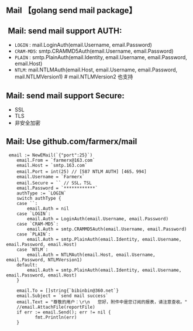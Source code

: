 Mail 【golang send mail package】
------

##  Mail: send mail support AUTH:

* `LOGIN` : mail.LoginAuth(email.Username, email.Password)
* `CRAM-MD5`: smtp.CRAMMD5Auth(email.Username, email.Password)
* `PLAIN` : smtp.PlainAuth(email.Identity, email.Username, email.Password, email.Host)
* `NTLM`: mail.NTLMAuth(email.Host, email.Username, email.Password, mail.NTLMVersion1) # mail.NTLMVersion2 也支持

## Mail: send mail support Secure:

* SSL
* TLS
* 非安全加密

## Mail: Use github.com/farmerx/mail

```
 email := NewEMail(`{"port":25}`)
	email.From = `farmerx@163.com`
	email.Host = `smtp.163.com`
	email.Port = int(25) // [587 NTLM AUTH] [465，994]
	email.Username = `Farmerx`
	email.Secure = `` // SSL，TSL
	email.Password = `************`
	authType := `LOGIN`
	switch authType {
	case ``:
		email.Auth = nil
	case `LOGIN`:
		email.Auth = LoginAuth(email.Username, email.Password)
	case `CRAM-MD5`:
		email.Auth = smtp.CRAMMD5Auth(email.Username, email.Password)
	case `PLAIN`:
		email.Auth = smtp.PlainAuth(email.Identity, email.Username, email.Password, email.Host)
	case `NTLM`:
		email.Auth = NTLMAuth(email.Host, email.Username, email.Password, NTLMVersion1)
	default:
		email.Auth = smtp.PlainAuth(email.Identity, email.Username, email.Password, email.Host)
	}

	email.To = []string{`bibinbin@360.net`}
	email.Subject = `send mail success`
	email.Text = "尊敬的用户：\r\n   您好，附件中是您订阅的报表，请注意查收。"
	//email.AttachFile(reportFile)
	if err := email.Send(); err != nil {
		   fmt.Println(err)
	}

```


   

